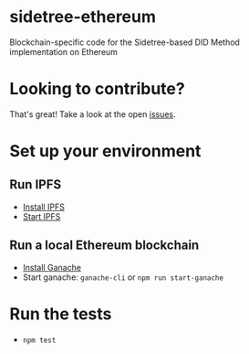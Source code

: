 # sidetree-ethereum
Blockchain-specific code for the Sidetree-based DID Method implementation on Ethereum

# Looking to contribute?
That's great!  Take a look at the open [issues](https://github.com/decentralized-identity/sidetree-ethereum/issues).

# Set up your environment
## Run IPFS

* [Install IPFS](https://docs.ipfs.io/introduction/install/)
* [Start IPFS](https://docs.ipfs.io/introduction/usage/)

## Run a local Ethereum blockchain
* [Install Ganache](https://github.com/trufflesuite/ganache-cli)
* Start ganache: `ganache-cli` or `npm run start-ganache`

# Run the tests
* `npm test`